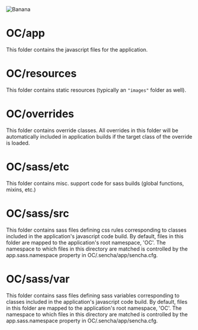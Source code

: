 

<img src="https://imageshack.com/i/ipKNg112j" alt="Banana" />

# OC/app

This folder contains the javascript files for the application.

# OC/resources

This folder contains static resources (typically an `"images"` folder as well).

# OC/overrides

This folder contains override classes. All overrides in this folder will be 
automatically included in application builds if the target class of the override
is loaded.

# OC/sass/etc

This folder contains misc. support code for sass builds (global functions, 
mixins, etc.)

# OC/sass/src

This folder contains sass files defining css rules corresponding to classes
included in the application's javascript code build.  By default, files in this 
folder are mapped to the application's root namespace, 'OC'. The
namespace to which files in this directory are matched is controlled by the
app.sass.namespace property in OC/.sencha/app/sencha.cfg. 

# OC/sass/var

This folder contains sass files defining sass variables corresponding to classes
included in the application's javascript code build.  By default, files in this 
folder are mapped to the application's root namespace, 'OC'. The
namespace to which files in this directory are matched is controlled by the
app.sass.namespace property in OC/.sencha/app/sencha.cfg. 
